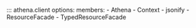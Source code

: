 ::: athena.client
    options:
        members:
            - Athena
            - Context
            - jsonify
            - ResourceFacade
            - TypedResourceFacade
